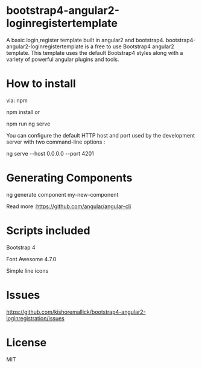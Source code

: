 # bootstrap4-angular2-loginregistertemplate
A basic login,register template built in angular2 and bootstrap4.
bootstrap4-angular2-loginregistertemplate is a free to use Bootstrap4 angular2 template. 
This template uses the default Bootstrap4 styles along with a variety of powerful angular plugins and tools.

# How to install
via: npm

npm install
 or
 
npm run ng serve

You can configure the default HTTP host and port used by the development server with two command-line options :

ng serve --host 0.0.0.0 --port 4201

# Generating Components

ng generate component my-new-component

Read more :https://github.com/angular/angular-cli


# Scripts included

 Bootstrap 4
 
 Font Awesome 4.7.0
 
 Simple line icons
 
 # Issues
 
 https://github.com/kishoremallick/bootstrap4-angular2-loginregistration/issues
 
 
 # License
 
 MIT


